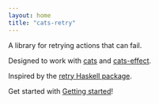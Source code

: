```yaml
---
layout: home
title: "cats-retry"
---
```


A library for retrying actions that can fail.

Designed to work with [cats](https://typelevel.org/cats/) and [cats-effect](https://typelevel.org/cats-effect/).

Inspired by the [retry Haskell package](https://hackage.haskell.org/package/retry).

Get started with [Getting started](https://cb372.github.io/cats-retry/docs/index.html)!
